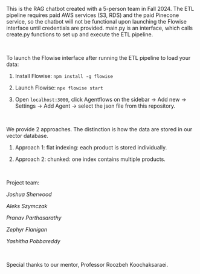 This is the RAG chatbot created with a 5-person team in Fall 2024. The ETL pipeline requires paid AWS services (S3, RDS) and the paid Pinecone service, so the chatbot will not be functional upon launching the Flowise interface until credentials are provided. main.py is an interface, which calls create.py functions to set up and execute the ETL pipeline.

<br>

To launch the Flowise interface after running the ETL pipeline to load your data:

1) Install Flowise: `npm install -g flowise`

2) Launch Flowise: `npx flowise start`

3) Open `localhost:3000`, click Agentflows on the sidebar -> Add new -> Settings -> Add Agent -> select the json file from this repository.

<br>

We provide 2 approaches. The distinction is how the data are stored in our vector database.

1) Approach 1: flat indexing: each product is stored individually.

2) Approach 2: chunked: one index contains multiple products.

<br>

Project team:
  
  *Joshua Sherwood*
  
  *Aleks Szymczak*
  
  *Pranav Parthasarathy*
  
  *Zephyr Flanigan*
  
  *Yashitha Pobbareddy*

<br>

Special thanks to our mentor, Professor Roozbeh Koochaksaraei.

